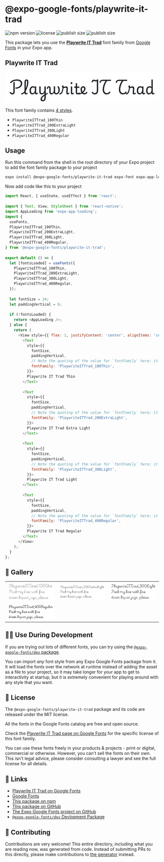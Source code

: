 # @expo-google-fonts/playwrite-it-trad

![npm version](https://flat.badgen.net/npm/v/@expo-google-fonts/playwrite-it-trad)
![license](https://flat.badgen.net/github/license/expo/google-fonts)
![publish size](https://flat.badgen.net/packagephobia/install/@expo-google-fonts/playwrite-it-trad)
![publish size](https://flat.badgen.net/packagephobia/publish/@expo-google-fonts/playwrite-it-trad)

This package lets you use the [**Playwrite IT Trad**](https://fonts.google.com/specimen/Playwrite+IT+Trad) font family from [Google Fonts](https://fonts.google.com/) in your Expo app.

## Playwrite IT Trad

![Playwrite IT Trad](./font-family.png)

This font family contains [4 styles](#-gallery).

- `PlaywriteITTrad_100Thin`
- `PlaywriteITTrad_200ExtraLight`
- `PlaywriteITTrad_300Light`
- `PlaywriteITTrad_400Regular`

## Usage

Run this command from the shell in the root directory of your Expo project to add the font family package to your project
```sh
expo install @expo-google-fonts/playwrite-it-trad expo-font expo-app-loading
```

Now add code like this to your project
```js
import React, { useState, useEffect } from 'react';

import { Text, View, StyleSheet } from 'react-native';
import AppLoading from 'expo-app-loading';
import {
  useFonts,
  PlaywriteITTrad_100Thin,
  PlaywriteITTrad_200ExtraLight,
  PlaywriteITTrad_300Light,
  PlaywriteITTrad_400Regular,
} from '@expo-google-fonts/playwrite-it-trad';

export default () => {
  let [fontsLoaded] = useFonts({
    PlaywriteITTrad_100Thin,
    PlaywriteITTrad_200ExtraLight,
    PlaywriteITTrad_300Light,
    PlaywriteITTrad_400Regular,
  });

  let fontSize = 24;
  let paddingVertical = 6;

  if (!fontsLoaded) {
    return <AppLoading />;
  } else {
    return (
      <View style={{ flex: 1, justifyContent: 'center', alignItems: 'center' }}>
        <Text
          style={{
            fontSize,
            paddingVertical,
            // Note the quoting of the value for `fontFamily` here; it expects a string!
            fontFamily: 'PlaywriteITTrad_100Thin',
          }}>
          Playwrite IT Trad Thin
        </Text>

        <Text
          style={{
            fontSize,
            paddingVertical,
            // Note the quoting of the value for `fontFamily` here; it expects a string!
            fontFamily: 'PlaywriteITTrad_200ExtraLight',
          }}>
          Playwrite IT Trad Extra Light
        </Text>

        <Text
          style={{
            fontSize,
            paddingVertical,
            // Note the quoting of the value for `fontFamily` here; it expects a string!
            fontFamily: 'PlaywriteITTrad_300Light',
          }}>
          Playwrite IT Trad Light
        </Text>

        <Text
          style={{
            fontSize,
            paddingVertical,
            // Note the quoting of the value for `fontFamily` here; it expects a string!
            fontFamily: 'PlaywriteITTrad_400Regular',
          }}>
          Playwrite IT Trad Regular
        </Text>
      </View>
    );
  }
};

```

## 🔡 Gallery


||||
|-|-|-|
|![PlaywriteITTrad_100Thin](./PlaywriteITTrad_100Thin.ttf.png)|![PlaywriteITTrad_200ExtraLight](./PlaywriteITTrad_200ExtraLight.ttf.png)|![PlaywriteITTrad_300Light](./PlaywriteITTrad_300Light.ttf.png)||
|![PlaywriteITTrad_400Regular](./PlaywriteITTrad_400Regular.ttf.png)||||


## 👩‍💻 Use During Development

If you are trying out lots of different fonts, you can try using the [`@expo-google-fonts/dev` package](https://github.com/expo/google-fonts/tree/master/font-packages/dev#readme).

You can import *any* font style from any Expo Google Fonts package from it. It will load the fonts
over the network at runtime instead of adding the asset as a file to your project, so it may take longer
for your app to get to interactivity at startup, but it is extremely convenient
for playing around with any style that you want.

## 📖 License

The `@expo-google-fonts/playwrite-it-trad` package and its code are released under the MIT license.

All the fonts in the Google Fonts catalog are free and open source.

Check the [Playwrite IT Trad page on Google Fonts](https://fonts.google.com/specimen/Playwrite+IT+Trad) for the specific license of this font family.

You can use these fonts freely in your products & projects - print or digital, commercial or otherwise. However, you can't sell the fonts on their own. This isn't legal advice, please consider consulting a lawyer and see the full license for all details.

## 🔗 Links

- [Playwrite IT Trad on Google Fonts](https://fonts.google.com/specimen/Playwrite+IT+Trad)
- [Google Fonts](https://fonts.google.com/)
- [This package on npm](https://www.npmjs.com/package/@expo-google-fonts/playwrite-it-trad)
- [This package on GitHub](https://github.com/expo/google-fonts/tree/master/font-packages/playwrite-it-trad)
- [The Expo Google Fonts project on GitHub](https://github.com/expo/google-fonts)
- [`@expo-google-fonts/dev` Devlopment Package](https://github.com/expo/google-fonts/tree/master/font-packages/dev)

## 🤝 Contributing

Contributions are very welcome! This entire directory, including what you are reading now, was generated from code. Instead of submitting PRs to this directly, please make contributions to [the generator](https://github.com/expo/google-fonts/tree/master/packages/generator) instead.
